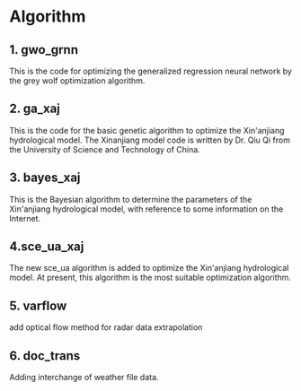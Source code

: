 # Algorithm

## 1. gwo_grnn

This is the code for optimizing the generalized regression neural network by the grey wolf optimization algorithm.

## 2. ga_xaj

This is the code for the basic genetic algorithm to optimize the Xin'anjiang hydrological model. The Xinanjiang model code is written by Dr. Qiu Qi from the University of Science and Technology of China.

## 3. bayes_xaj

This is the Bayesian algorithm to determine the parameters of the Xin'anjiang hydrological model, with reference to some information on the Internet.

## 4.sce_ua_xaj

The new sce_ua algorithm is added to optimize the Xin'anjiang hydrological model. At present, this algorithm is the most suitable optimization algorithm.

## 5.  varflow

add optical flow method for radar data extrapolation

## 6. doc_trans

Adding interchange of weather file data.